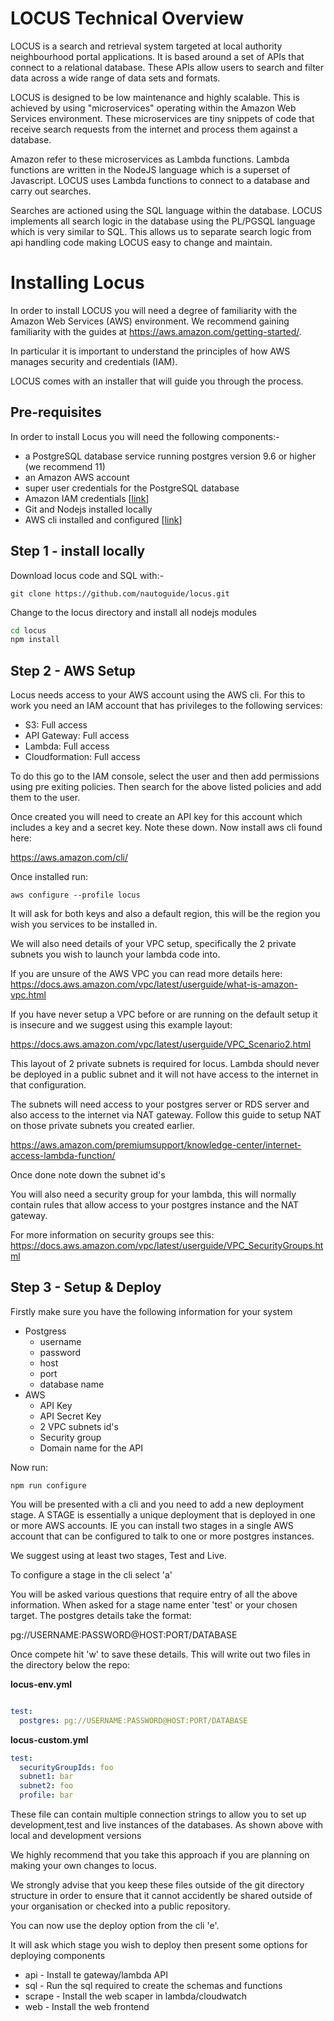 # LOCUS Technical Overview

LOCUS is a search and retrieval system targeted at local authority neighbourhood portal applications. It is based around a set of APIs that connect to a relational database. These APIs allow users to search and filter data across a wide range of data sets and formats.

LOCUS is designed to be low maintenance and highly scalable. This is achieved by using "microservices" operating within the Amazon Web Services environment. These microservices are tiny snippets of code that receive search requests from the internet and process them against a database.

Amazon refer to these microservices as Lambda functions. Lambda functions are written in the NodeJS language which is a superset of Javascript. LOCUS uses Lambda functions to connect to a database and carry out searches.

Searches are actioned using the SQL language within the database. LOCUS implements all search logic in the database using the PL/PGSQL language which is very similar to SQL. This allows us to separate search logic from api handling code making LOCUS easy to change and maintain.



# Installing Locus

In order to install LOCUS you will need a degree of familiarity with the Amazon Web Services (AWS) environment. We recommend gaining familiarity with the guides at https://aws.amazon.com/getting-started/.

In particular it is important to understand the principles of how AWS manages security and credentials (IAM).

LOCUS comes with an installer that will guide you through the process.

## Pre-requisites

In order to install Locus you will need the following components:-

- a PostgreSQL database service running postgres version 9.6 or higher (we recommend 11)
- an Amazon AWS account
- super user credentials for the PostgreSQL database
- Amazon IAM credentials [[link](https://docs.aws.amazon.com/iam/index.html)]
- Git and Nodejs installed locally
- AWS cli installed and configured [[link](https://docs.aws.amazon.com/cli/latest/userguide/cli-chap-install.html)]

## Step 1 - install locally

Download locus code and SQL with:-

```sqlite-psql
git clone https://github.com/nautoguide/locus.git
```

Change to the locus directory and install all nodejs modules

```bash
cd locus
npm install
```



## Step 2 - AWS Setup

Locus needs access to your AWS account using the AWS cli. For this to work you need an IAM account that has privileges to the following
services:

- S3: Full access
- API Gateway: Full access
- Lambda: Full access
- Cloudformation: Full access

To do this go to the IAM console, select the user and then add permissions using pre exiting policies. Then search for the above
listed policies and add them to the user.

Once created you will need to create an API key for this account which includes a key and a secret key. Note these down. Now install
aws cli found here:

https://aws.amazon.com/cli/

Once installed run:

```jshelllanguage
aws configure --profile locus
```

It will ask for both keys and also a default region, this will be the region you wish you services to be installed in.

We will also need details of your VPC setup, specifically the 2 private subnets you wish to launch your lambda code into.

If you are unsure of the AWS VPC you can read more details here: https://docs.aws.amazon.com/vpc/latest/userguide/what-is-amazon-vpc.html

If you have never setup a VPC before or are running on the default setup it is insecure and we suggest using this example layout:

https://docs.aws.amazon.com/vpc/latest/userguide/VPC_Scenario2.html

This layout of 2 private subnets is required for locus. Lambda should never be deployed in a public subnet and it will not have access to the internet
in that configuration.

The subnets will need access to your postgres server or RDS server and also access to the internet via NAT gateway. Follow this guide to setup NAT on those private subnets you created earlier.

https://aws.amazon.com/premiumsupport/knowledge-center/internet-access-lambda-function/

Once done note down the subnet id's

You will also need a security group for your lambda, this will normally contain rules that allow access to your postgres instance and the NAT gateway.

For more information on security groups see this: https://docs.aws.amazon.com/vpc/latest/userguide/VPC_SecurityGroups.html  

## Step 3 - Setup & Deploy

Firstly make sure you have the following information for your system

- Postgress
    - username
    - password
    - host
    - port
    - database name
- AWS
    - API Key
    - API Secret Key
    - 2 VPC subnets id's
    - Security group
    - Domain name for the API
    
Now run:

```jshelllanguage
npm run configure
```    

You will be presented with a cli and you need to add a new deployment stage. A STAGE is essentially a unique deployment that is deployed in one
or more AWS accounts. IE you can install two stages in a single AWS account that can be configured to talk to one or more postgres instances.

We suggest using at least two stages, Test and Live.

To configure a stage in the cli select 'a'

You will be asked various questions that require entry of all the above information. When asked for a stage name enter 'test' or
 your chosen target. The postgres details take the format:

pg://USERNAME:PASSWORD@HOST:PORT/DATABASE

Once compete hit 'w' to save these details. This will write out two files in the directory below the repo:

**locus-env.yml**

```yaml

test:
  postgres: pg://USERNAME:PASSWORD@HOST:PORT/DATABASE
```

**locus-custom.yml**

```yaml
test:
  securityGroupIds: foo
  subnet1: bar
  subnet2: foo
  profile: bar
```

These file can contain multiple connection strings to allow you to set up development,test and live instances of the databases. As shown above with local and development versions

We highly recommend that you take this approach if you are planning on making your own changes to locus.

We strongly advise that you keep these files outside of the git directory structure in order to ensure that it cannot accidently be shared outside of your organisation or checked into a public repository.

You can now use the deploy option from the cli 'e'.

It will ask which stage you wish to deploy then present some options for deploying components

- api - Install te gateway/lambda API
- sql - Run the sql required to create the schemas and functions
- scrape - Install the web scaper in lambda/cloudwatch
- web - Install the web frontend



